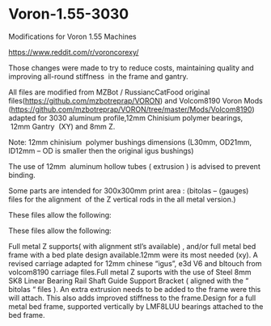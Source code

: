 # Voron-1.55-3030
Modifications for Voron 1.55 Machines

https://www.reddit.com/r/voroncorexy/

Those
changes were made to try to reduce costs, maintaining quality and improving
all-round stiffness  in the frame and gantry.

All
files are modified from MZBot / RussiancCatFood original files(https://github.com/mzbotreprap/VORON) and Volcom8190 Voron Mods (https://github.com/mzbotreprap/VORON/tree/master/Mods/Volcom8190) adapted for 3030 aluminum profile,12mm Chinisium
polymer bearings,  12mm Gantry  (XY) and 8mm Z.

Note:
12mm chinisium  polymer bushings
dimensions (L30mm, OD21mm, ID12mm – OD is
smaller then the original igus bushings)

The use of 12mm  aluminum hollow tubes ( extrusion ) is
advised to prevent binding.

Some
parts are intended for 300x300mm print area : (bitolas – (gauges) files for the
alignment  of the Z vertical rods in the
all metal version.)

These
files allow the following: 


These
files allow the following: 

Full metal Z supports(
with alignment stl’s available) , and/or full metal bed frame with a bed plate
design available.12mm were its most needed
(xy). A revised carriage adapted for 12mm chinese “igus”, e3d V6 and bltouch
from volcom8190 carriage files.Full metal Z suports with
the use of Steel
8mm SK8 Linear Bearing Rail Shaft Guide Support Bracket ( aligned with the
“ bitolas “ files ). An extra extrusion needs to be added to the frame were
this will attach. This also adds improved stiffness to the frame.Design
for a full metal bed frame, supported vertically by LMF8LUU bearings attached
to the bed frame.
